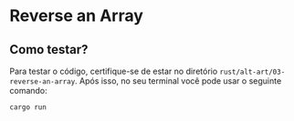 # Reverse an Array

## Como testar?

Para testar o código, certifique-se de estar no diretório `rust/alt-art/03-reverse-an-array`. Após isso, no seu terminal você pode usar o seguinte comando:

```bash
cargo run
```
